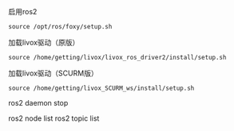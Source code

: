 启用ros2
```
source /opt/ros/foxy/setup.sh

```
加载livox驱动（原版）
```
source /home/getting/livox/livox_ros_driver2/install/setup.sh
```

加载livox驱动（SCURM版）
```
source /home/getting/livox_SCURM_ws/install/setup.sh
```

ros2 daemon stop

ros2 node list
ros2 topic list

